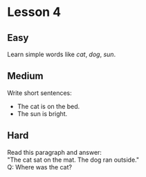 # Lesson 4

## Easy
Learn simple words like *cat*, *dog*, *sun*.

## Medium
Write short sentences:  
- The cat is on the bed.  
- The sun is bright.

## Hard
Read this paragraph and answer:  
"The cat sat on the mat. The dog ran outside."  
Q: Where was the cat?

